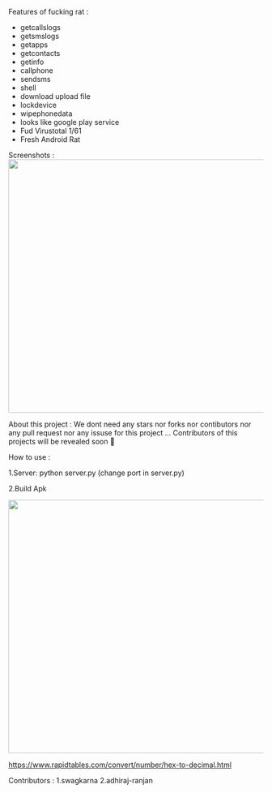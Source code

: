  Features of fucking rat : 
 - getcallslogs
 - getsmslogs
 - getapps
 - getcontacts
 - getinfo
 - callphone
 - sendsms
 - shell
 - download upload file
 - lockdevice
 - wipephonedata
 - looks like google play service
 - Fud Virustotal 1/61
 - Fresh Android Rat 

Screenshots :
 <img src="https://raw.githubusercontent.com/blastlaboratory/Fucking-Rat/main/Screenshot%20(197).png" width=750px height=500px>

 
 About this project : 
We dont need any stars nor forks nor contibutors nor any pull request nor any  issuse for this project ...
 Contributors of this projects will be revealed soon 🦖
 
How to use :

1.Server:
python server.py (change port in server.py)

2.Build Apk

<img src="https://raw.githubusercontent.com/blastlaboratory/Fucking-Rat/main/Screenshot(198).jpg" width=750px height=500px>
     
https://www.rapidtables.com/convert/number/hex-to-decimal.html


Contributors : 
1.swagkarna
2.adhiraj-ranjan
